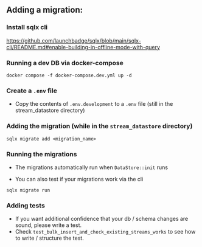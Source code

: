 ## Adding a migration:

### Install sqlx cli

https://github.com/launchbadge/sqlx/blob/main/sqlx-cli/README.md#enable-building-in-offline-mode-with-query

### Running a dev DB via docker-compose

```
docker compose -f docker-compose.dev.yml up -d
```

### Create a `.env` file

- Copy the contents of `.env.development` to a `.env` file (still in the stream_datastore directory)

### Adding the migration (while in the `stream_datastore` directory)

```
sqlx migrate add <migration_name>
```

### Running the migrations

- The migrations automatically run when `DataStore::init` runs

- You can also test if your migrations work via the cli

```
sqlx migrate run
```

### Adding tests

- If you want additional confidence that your db / schema changes are sound, please write a test.
- Check `test_bulk_insert_and_check_existing_streams_works` to see how to write / structure the test.
